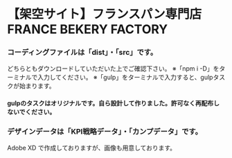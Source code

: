 # 【架空サイト】フランスパン専門店　FRANCE BEKERY FACTORY  
### コーディングファイルは「dist」・「src」です。
どちらともダウンロードしていただいた上でご確認下さい。
※「npm i -D」をターミナルで入力してください。
※「gulp」をターミナルで入力すると、gulpタスクが始まります。  
#### gulpのタスクはオリジナルです。自ら設計して作りました。許可なく再配布しないでください。    
### デザインデータは「KPI戦略データ」・「カンプデータ」です。
Adobe XD で作成しておりますが、画像も用意しております。
